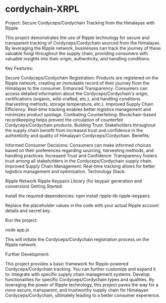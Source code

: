# cordychain-XRPL

Project: Secure Cordyceps/Cordychain Tracking from the Himalayas with Ripple

This project demonstrates the use of Ripple technology for secure and transparent tracking of Cordyceps/Cordychain sourced from the Himalayas. By leveraging the Ripple network, businesses can track the journey of these valuable fungi throughout the supply chain, providing consumers with valuable insights into their origin, authenticity, and handling conditions.

Key Features:

Secure Cordyceps/Cordychain Registration: Products are registered on the Ripple network, creating an immutable record of their journey from the Himalayas to the consumer.
Enhanced Transparency: Consumers can access detailed information about the Cordyceps/Cordychain's origin, certifications (organic, wild-crafted, etc.), and handling conditions (harvesting methods, storage temperature, etc.).
Improved Supply Chain Efficiency: Real-time tracking enables better logistics management and minimizes product spoilage.
Combating Counterfeiting: Blockchain-based recordkeeping helps prevent the circulation of counterfeit Cordyceps/Cordychain products.
Building Trust: Stakeholders throughout the supply chain benefit from increased trust and confidence in the authenticity and quality of Himalayan Cordyceps/Cordychain.
Benefits:

Informed Consumer Decisions: Consumers can make informed choices based on their preferences regarding sourcing, harvesting methods, and handling practices.
Increased Trust and Confidence: Transparency fosters trust among all stakeholders in the Cordyceps/Cordychain supply chain.
Improved Supply Chain Management: Real-time tracking allows for better logistics management and optimization.
Technology Stack:

Ripple Network
Ripple Keypairs Library (for keypair generation and conversion)
Getting Started:

Install the required dependencies:
npm install ripple-lib ripple-keypairs


Replace the placeholder values in the code with your actual Ripple account details and secret key.

Run the project:


node app.js

This will initiate the Cordyceps/Cordychain registration process on the Ripple network.

Further Development:

This project provides a basic framework for Ripple-powered Cordyceps/Cordychain tracking. You can further customize and expand it to:
Integrate with specific supply chain management systems.
Develop functionalities for specific Cordyceps/Cordychain types and qualities.
By leveraging the power of Ripple technology, this project paves the way for a more secure, transparent, and trustworthy supply chain for Himalayan Cordyceps/Cordychain, ultimately leading to a better consumer experience.
